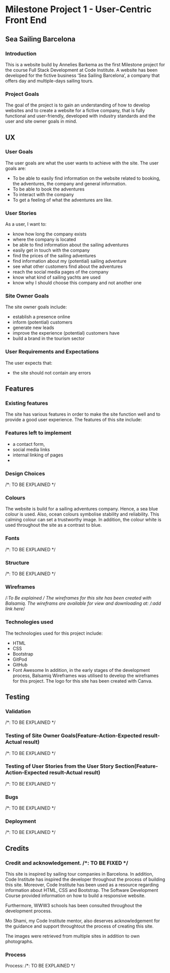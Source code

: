 # Milestone Project 1 - User-Centric Front End
## Sea Sailing Barcelona
###  Introduction
This is a website build by Annelies Barkema as the first Milestone project for the course Full Stack Development at Code Institute. A website has been developed for the fictive business ‘Sea Sailing Barcelona’, a company that offers day and multiple-days sailing tours. 
### Project Goals
The goal of the project is to gain an understanding of how to develop websites and to create a website for a fictive company, that is fully functional and user-friendly, developed with industry standards and the user and site owner goals in mind. 

## UX
### User Goals
The user goals are what the user wants to achieve with the site. The user goals are:
- To be able to easily find information on the website related to booking, the adventures, the company and general information.
- To be able to book the adventures
- To interact with the company
- To get a feeling of what the adventures are like.

### User Stories
As a user, I want to:
- know how long the company exists
- where the company is located
- be able to find information about the sailing adventures
- easily get in touch with the company
- find the prices of the sailing adventures
- find information about my (potential) sailing adventure
- see what other customers find about the adventures
- reach the social media pages of the company
- know what kind of sailing yachts are used
- know why I should choose this company and not another one

### Site Owner Goals
The site owner  goals include:
- establish a presence online
- inform (potential) customers
- generate new leads 
- improve the experience (potential) customers have
- build a brand in the tourism sector

### User Requirements and Expectations
The user expects that:
- the site should not contain any errors


## Features
### Existing features
The site has various features in order to make the site function well and to provide a good user experience. The features of this site include:

### Features left to implement 
- a contact form,
- social media links
- internal linking of pages
- 

### Design Choices
/*: TO BE EXPLAINED */

### Colours
The website is build for a sailing adventures company. Hence, a sea blue colour is used. Also, ocean colours symbolise stability and reliability. This calming colour can set a trustworthy image. In addition, the colour white is used throughout the site as a contrast to blue. 

### Fonts
/*: TO BE EXPLAINED */

### Structure
/*: TO BE EXPLAINED */

### Wireframes
/*:To Be explained */
The wireframes for this site has been created with Balsamiq.
The wireframs are available for view and downloading at: /*:add link here*/

### Technologies used
The technologies used for this project include:
- HTML
- CSS
- Bootstrap
- GitPod
- GitHub
- Font Awesome
In addition, in the early stages of the development process, Balsamiq Wireframes was utilised to develop the wireframes for this project. 
The logo for this site has been created with Canva.

## Testing
### Validation
/*: TO BE EXPLAINED */

### Testing of Site Owner Goals(Feature-Action-Expected result-Actual result)
/*: TO BE EXPLAINED */

### Testing of User Stories from the User Story Section(Feature-Action-Expected result-Actual result)
/*: TO BE EXPLAINED */

### Bugs
/*: TO BE EXPLAINED */

### Deployment
/*: TO BE EXPLAINED */

## Credits
### Credit and acknowledgement. /*: TO BE FIXED */
This site is inspired by sailing tour companies in Barcelona. 
In addition, Code Institute has inspired the developer throughout the process of building this site. Moreover, Code Institute has been used as a resource regarding information about HTML, CSS and Bootstrap. The Software Development Course provided information on how to build a responsive website.

Furthermore, WWW3 schools has been consulted throughout the development process.

Mo Shami, my Code Institute mentor, also deserves acknowledgement for the guidance and support throughtout the process of creating this site.

The images were retrieved from multiple sites in addition to own photographs. 

### Process
Process:
/*: TO BE EXPLAINED */

 